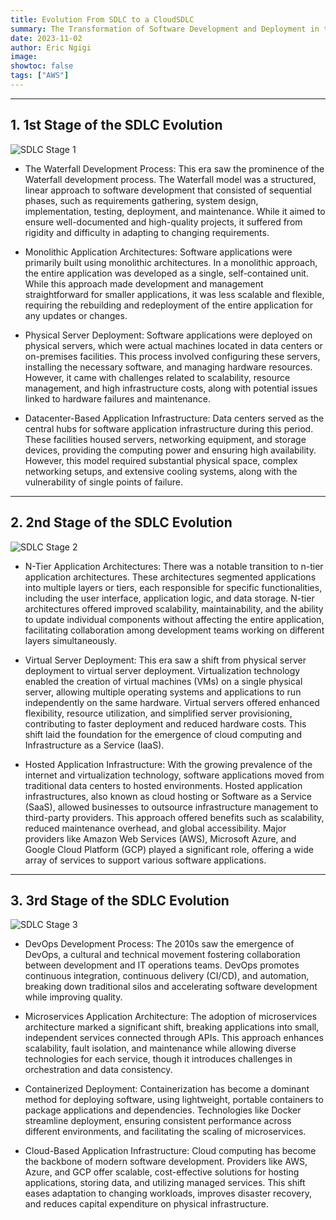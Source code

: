 ```yaml
---
title: Evolution From SDLC to a CloudSDLC
summary: The Transformation of Software Development and Deployment in the Digital Age
date: 2023-11-02
author: Eric Ngigi
image:
showtoc: false
tags: ["AWS"]
---
```


---
## 1. 1st Stage of the SDLC Evolution

![SDLC Stage 1](/post/sdlc/sdlc_era_01.png)

+ The Waterfall Development Process: This era saw the prominence of the Waterfall development process. The Waterfall model was a structured, linear approach to software development that consisted of sequential phases, such as requirements gathering, system design, implementation, testing, deployment, and maintenance. While it aimed to ensure well-documented and high-quality projects, it suffered from rigidity and difficulty in adapting to changing requirements.

+ Monolithic Application Architectures: Software applications were primarily built using monolithic architectures. In a monolithic approach, the entire application was developed as a single, self-contained unit. While this approach made development and management straightforward for smaller applications, it was less scalable and flexible, requiring the rebuilding and redeployment of the entire application for any updates or changes.

+ Physical Server Deployment: Software applications were deployed on physical servers, which were actual machines located in data centers or on-premises facilities. This process involved configuring these servers, installing the necessary software, and managing hardware resources. However, it came with challenges related to scalability, resource management, and high infrastructure costs, along with potential issues linked to hardware failures and maintenance.

+ Datacenter-Based Application Infrastructure: Data centers served as the central hubs for software application infrastructure during this period. These facilities housed servers, networking equipment, and storage devices, providing the computing power and ensuring high availability. However, this model required substantial physical space, complex networking setups, and extensive cooling systems, along with the vulnerability of single points of failure.

---

## 2. 2nd Stage of the SDLC Evolution

![SDLC Stage 2](/post/sdlc/sdlc_era_02.png)

+ N-Tier Application Architectures: There was a notable transition to n-tier application architectures. These architectures segmented applications into multiple layers or tiers, each responsible for specific functionalities, including the user interface, application logic, and data storage. N-tier architectures offered improved scalability, maintainability, and the ability to update individual components without affecting the entire application, facilitating collaboration among development teams working on different layers simultaneously.

+ Virtual Server Deployment: This era saw a shift from physical server deployment to virtual server deployment. Virtualization technology enabled the creation of virtual machines (VMs) on a single physical server, allowing multiple operating systems and applications to run independently on the same hardware. Virtual servers offered enhanced flexibility, resource utilization, and simplified server provisioning, contributing to faster deployment and reduced hardware costs. This shift laid the foundation for the emergence of cloud computing and Infrastructure as a Service (IaaS).

+ Hosted Application Infrastructure: With the growing prevalence of the internet and virtualization technology, software applications moved from traditional data centers to hosted environments. Hosted application infrastructures, also known as cloud hosting or Software as a Service (SaaS), allowed businesses to outsource infrastructure management to third-party providers. This approach offered benefits such as scalability, reduced maintenance overhead, and global accessibility. Major providers like Amazon Web Services (AWS), Microsoft Azure, and Google Cloud Platform (GCP) played a significant role, offering a wide array of services to support various software applications.

---

## 3. 3rd Stage of the SDLC Evolution

![SDLC Stage 3](/post/sdlc/sdlc_era_03.png)

+ DevOps Development Process: The 2010s saw the emergence of DevOps, a cultural and technical movement fostering collaboration between development and IT operations teams. DevOps promotes continuous integration, continuous delivery (CI/CD), and automation, breaking down traditional silos and accelerating software development while improving quality.

+ Microservices Application Architecture: The adoption of microservices architecture marked a significant shift, breaking applications into small, independent services connected through APIs. This approach enhances scalability, fault isolation, and maintenance while allowing diverse technologies for each service, though it introduces challenges in orchestration and data consistency.

+ Containerized Deployment: Containerization has become a dominant method for deploying software, using lightweight, portable containers to package applications and dependencies. Technologies like Docker streamline deployment, ensuring consistent performance across different environments, and facilitating the scaling of microservices.

+ Cloud-Based Application Infrastructure: Cloud computing has become the backbone of modern software development. Providers like AWS, Azure, and GCP offer scalable, cost-effective solutions for hosting applications, storing data, and utilizing managed services. This shift eases adaptation to changing workloads, improves disaster recovery, and reduces capital expenditure on physical infrastructure.
